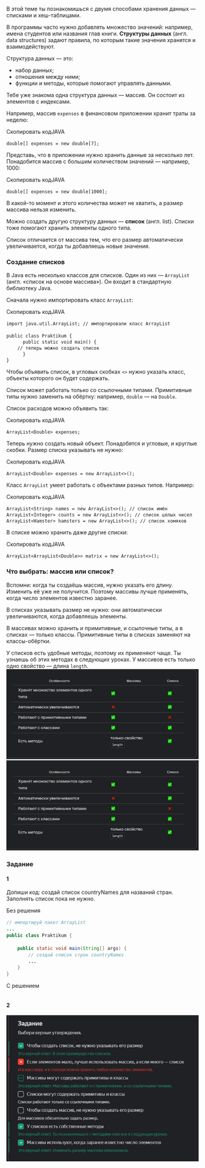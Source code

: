 В этой теме ты познакомишься с двумя способами хранения данных — списками и хеш-таблицами.

В программы часто нужно добавлять множество значений: например, имена студентов или названия глав книги. **Структуры данных** (англ. data structures) задают правила, по которым такие значения хранятся и взаимодействуют.

Структура данных — это:

- набор данных;
- отношения между ними;
- функции и методы, которые помогают управлять данными.

Тебе уже знакома одна структура данных — массив. Он состоит из элементов с индексами.

Например, массив `expenses` в финансовом приложении хранит траты за неделю:

Скопировать кодJAVA

```
double[] expenses = new double[7]; 
```

Представь, что в приложении нужно хранить данные за несколько лет. Понадобится массив с большим количеством значений — например, 1000:

Скопировать кодJAVA

```
double[] expenses = new double[1000]; 
```

В какой-то момент и этого количества может не хватить, а размер массива нельзя изменить.

Можно создать другую структуру данных — **список** (англ. list). Списки тоже помогают хранить элементы одного типа.

Список отличается от массива тем, что его размер автоматически увеличивается, когда ты добавляешь новые значения.

### Создание списков

В Java есть несколько классов для списков. Один из них — `ArrayList` (англ. «список на основе массива»). Он входит в стандартную библиотеку Java.

Сначала нужно импортировать класс `ArrayList`:

Скопировать кодJAVA

```
import java.util.ArrayList; // импортировали класс ArrayList

public class Praktikum {
      public static void main() {
    // теперь можно создать список
      }
} 
```

Чтобы объявить список, в угловых скобках `<>` нужно указать класс, объекты которого он будет содержать.

Список может работать только со ссылочными типами. Примитивные типы нужно заменить на обёртку: например, `double` — на `Double`.

Список расходов можно объявить так:

Скопировать кодJAVA

```
ArrayList<Double> expenses; 
```

Теперь нужно создать новый объект. Понадобятся и угловые, и круглые скобки. Размер списка указывать не нужно:

Скопировать кодJAVA

```
ArrayList<Double> expenses = new ArrayList<>(); 
```

Класс `ArrayList` умеет работать с объектами разных типов. Например:

Скопировать кодJAVA

```
ArrayList<String> names = new ArrayList<>(); // список имён
ArrayList<Integer> counts = new ArrayList<>(); // список целых чисел
ArrayList<Hamster> hamsters = new ArrayList<>(); // список хомяков 
```

В списке можно хранить даже другие списки:

Скопировать кодJAVA

```
ArrayList<ArrayList<Double>> matrix = new ArrayList<>(); 
```

### Что выбрать: массив или список?

Вспомни: когда ты создаёшь массив, нужно указать его длину. Изменить её уже не получится. Поэтому массивы лучше применять, когда число элементов известно заранее.

В списках указывать размер не нужно: они автоматически увеличиваются, когда добавляешь элементы.

В массивах можно хранить и примитивные, и ссылочные типы, а в списках — только классы. Примитивные типы в списках заменяют на классы-обёртки.

У списков есть удобные методы, поэтому их применяют чаще. Ты узнаешь об этих методах в следующих уроках. У массивов есть только одно свойство — длина `length`.![img.png](img/img.png)
![img.png](img%2Fimg.png)


### Задание 
#### 1
Допиши код: создай список countryNames для названий стран.
Заполнять список пока не нужно.

Без решения
```java
// импортируй пакет ArrayList
...
public class Praktikum {

    public static void main(String[] args) {
        // создай список строк countryNames
		...
    }
}
```

С решением
```java

```

#### 2
![img_1.png](img%2Fimg_1.png)